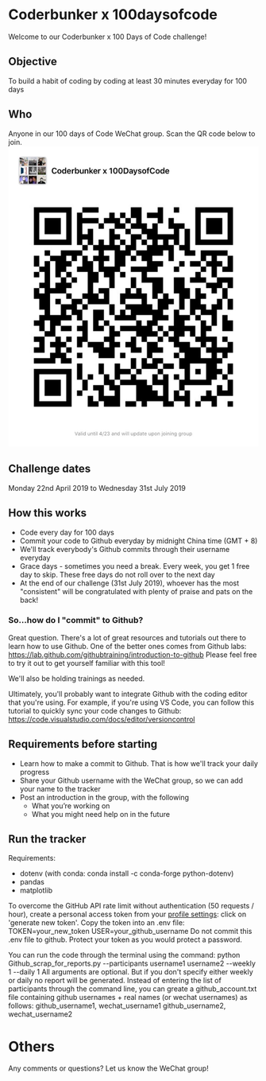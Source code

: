 # Coderbunker x 100daysofcode
Welcome to our Coderbunker x 100 Days of Code challenge!

## Objective
To build a habit of coding by coding at least 30 minutes everyday for 100 days

## Who
Anyone in our 100 days of Code WeChat group. Scan the QR code below to join.
![Group QR Code](QRCode.jpg)

## Challenge dates
Monday 22nd April 2019 to Wednesday 31st July 2019

## How this works
* Code every day for 100 days
* Commit your code to Github everyday by midnight China time (GMT + 8)
* We'll track everybody's Github commits through their username everyday
* Grace days - sometimes you need a break. Every week, you get 1 free day to skip. These free days do not roll over to the next day
* At the end of our challenge (31st July 2019), whoever has the most "consistent" will be congratulated with plenty of praise and pats on the back!

### So...how do I "commit" to Github?
Great question. There's a lot of great resources and tutorials out there to learn how to use Github.
One of the better ones comes from Github labs:
https://lab.github.com/githubtraining/introduction-to-github
Please feel free to try it out to get yourself familiar with this tool!

We'll also be holding trainings as needed.

Ultimately, you'll probably want to integrate Github with the coding editor that you're using.
For example, if you're using VS Code, you can follow this tutorial to quickly sync your code changes to Github:
https://code.visualstudio.com/docs/editor/versioncontrol

## Requirements before starting
* Learn how to make a commit to Github. That is how we'll track your daily progress
* Share your Github username with the WeChat group, so we can add your name to the tracker
* Post an introduction in the group, with the following
	* What you’re working on
	* What you might need help on in the future

## Run the tracker
Requirements:
- dotenv (with conda: conda install -c conda-forge python-dotenv)
- pandas
- matplotlib

To overcome the GitHub API rate limit without authentication (50 requests / hour), create a personal access token from your [profile settings](https://github.com/settings/tokens): click on 'generate new token'. Copy the token into an .env file:
TOKEN=your_new_token
USER=your_github_username
Do not commit this .env file to github. Protect your token as you would protect a password.

You can run the code through the terminal using the command:
python Github_scrap_for_reports.py --participants username1 username2 --weekly 1 --daily 1
All arguments are optional. But if you don't specify either weekly or daily no report will be generated.
Instead of entering the list of participants through the command line, you can greate a github_account.txt file containing github usernames + real names (or wechat usernames) as follows:
github_username1, wechat_username1
github_username2, wechat_username2


# Others
Any comments or questions? Let us know the WeChat group!

